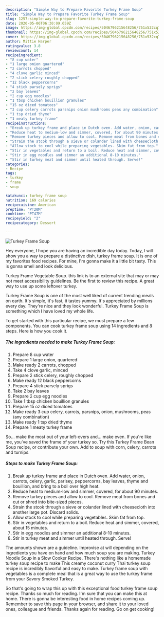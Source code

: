 ```yaml
---
description: "Simple Way to Prepare Favorite Turkey Frame Soup"
title: "Simple Way to Prepare Favorite Turkey Frame Soup"
slug: 1257-simple-way-to-prepare-favorite-turkey-frame-soup
date: 2020-05-06T06:30:09.659Z
image: https://img-global.cpcdn.com/recipes/5046796215648256/751x532cq70/turkey-frame-soup-recipe-main-photo.jpg
thumbnail: https://img-global.cpcdn.com/recipes/5046796215648256/751x532cq70/turkey-frame-soup-recipe-main-photo.jpg
cover: https://img-global.cpcdn.com/recipes/5046796215648256/751x532cq70/turkey-frame-soup-recipe-main-photo.jpg
author: Mittie Harper
ratingvalue: 3.8
reviewcount: 14
recipeingredient:
- "8 cup water"
- "1 large onion quartered"
- "2 carrots chopped"
- "4 clove garlic minced"
- "2 stick celery roughly chopped"
- "12 black peppercorns"
- "4 stick parsely sprigs"
- "2 bay leaves"
- "2 cup egg noodles"
- "1 tbsp chicken bouillion granules"
- "15 oz diced tomatoes"
- "3 cup celery carrots parsnips onion mushrooms peas any combination"
- "1 tsp dried thyme"
- "1 meaty turkey frame"
recipeinstructions:
- "Break up turkey frame and place in Dutch oven. Add water, onion, carrots, celery, garlic, parlsey, peppercorns, bay leaves, thyme and bouillion, and bring to a boil over high heat."
- "Reduce heat to medium-low and simmer, covered, for about 90 minutes."
- "Remove turkey pieces and allow to cool. Remove meat from bones and cut or shred into bite-sized pieces."
- "Strain the stcok through a sieve or colander lined with cheesecloth into another large pot. Discard solids."
- "Allow stock to cool while preparing vegetables. Skim fat from top."
- "Stir in vegetables and return to a boil. Reduce heat and simmer, covered, about 15 minutes."
- "Stir in egg noodles and simmer an additional 8-10 minutes."
- "Stir in turkey meat and simmer until heated through. Serve!"
categories:
- Recipe
tags:
- turkey
- frame
- soup

katakunci: turkey frame soup 
nutrition: 169 calories
recipecuisine: American
preptime: "PT20M"
cooktime: "PT47M"
recipeyield: "2"
recipecategory: Dessert

---
```



![Turkey Frame Soup](https://img-global.cpcdn.com/recipes/5046796215648256/751x532cq70/turkey-frame-soup-recipe-main-photo.jpg)

Hey everyone, I hope you are having an incredible day today. Today, I will show you a way to prepare a distinctive dish, turkey frame soup. It is one of my favorites food recipes. For mine, I'm gonna make it a little bit tasty. This is gonna smell and look delicious.

Turkey Frame Vegetable Soup. this link is to an external site that may or may not meet accessibility guidelines. Be the first to review this recipe. A great way to use up some leftover turkey.

Turkey Frame Soup is one of the most well liked of current trending meals on earth. It's simple, it's fast, it tastes yummy. It's appreciated by millions every day. They're nice and they look wonderful. Turkey Frame Soup is something which I have loved my whole life.


To get started with this particular recipe, we must prepare a few components. You can cook turkey frame soup using 14 ingredients and 8 steps. Here is how you cook it.

<!--inarticleads1-->

##### The ingredients needed to make Turkey Frame Soup:

1. Prepare 8 cup water
1. Prepare 1 large onion, quartered
1. Make ready 2 carrots, chopped
1. Take 4 clove garlic, minced
1. Prepare 2 stick celery, roughly chopped
1. Make ready 12 black peppercorns
1. Prepare 4 stick parsely sprigs
1. Take 2 bay leaves
1. Prepare 2 cup egg noodles
1. Take 1 tbsp chicken bouillion granules
1. Prepare 15 oz diced tomatoes
1. Make ready 3 cup celery, carrots, parsnips, onion, mushrooms, peas (any combination)
1. Make ready 1 tsp dried thyme
1. Prepare 1 meaty turkey frame


So… make the most out of your left-overs and… make even. If you&#39;re like me, you&#39;ve saved the frame of your turkey so. Try this Turkey Frame Bean Soup recipe, or contribute your own. Add to soup with corn, celery, carrots and turnips. 

<!--inarticleads2-->

##### Steps to make Turkey Frame Soup:

1. Break up turkey frame and place in Dutch oven. Add water, onion, carrots, celery, garlic, parlsey, peppercorns, bay leaves, thyme and bouillion, and bring to a boil over high heat.
1. Reduce heat to medium-low and simmer, covered, for about 90 minutes.
1. Remove turkey pieces and allow to cool. Remove meat from bones and cut or shred into bite-sized pieces.
1. Strain the stcok through a sieve or colander lined with cheesecloth into another large pot. Discard solids.
1. Allow stock to cool while preparing vegetables. Skim fat from top.
1. Stir in vegetables and return to a boil. Reduce heat and simmer, covered, about 15 minutes.
1. Stir in egg noodles and simmer an additional 8-10 minutes.
1. Stir in turkey meat and simmer until heated through. Serve!


The amounts shown are a guideline. Improvise at will depending on the ingredients you have on hand and how much soup you are making. Turkey Noodle Soup in a Slow Cooker Recipe. There&#39;s nothing like a homemade turkey soup recipe to make This creamy coconut curry Thai turkey soup recipe is incredibly flavorful and easy to make. Turkey frame soup with vegetables is a complete meal that is a great way to use the turkey frame from your Savory Smoked Turkey. 

So that's going to wrap this up with this exceptional food turkey frame soup recipe. Thanks so much for reading. I'm sure that you can make this at home. There is gonna be interesting food in home recipes coming up. Remember to save this page in your browser, and share it to your loved ones, colleague and friends. Thanks again for reading. Go on get cooking!
